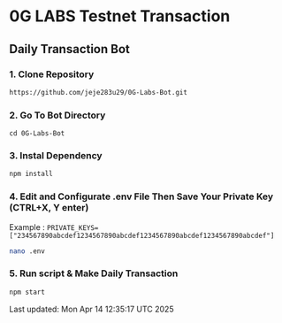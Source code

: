# 0G LABS Testnet Transaction 

## Daily Transaction Bot


### 1. Clone Repository

```bash
https://github.com/jeje283u29/0G-Labs-Bot.git
```

### 2. Go To Bot Directory
```
cd 0G-Labs-Bot
```

### 3. Instal Dependency

```bash
npm install
```

### 4. Edit and Configurate .env File Then Save Your Private Key (CTRL+X, Y enter)
Example : `PRIVATE_KEYS=["234567890abcdef1234567890abcdef1234567890abcdef1234567890abcdef"]`
```bash
nano .env
```

### 5. Run script & Make Daily Transaction

```bash
npm start
```

Last updated: Mon Apr 14 12:35:17 UTC 2025
